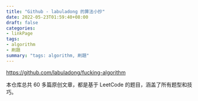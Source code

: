 ```yaml
---
title: "Github - labuladong 的算法小抄"
date: 2022-05-23T01:59:40+08:00
draft: false
categories:
- linkPage
tags:
- algorithm
- 刷題
summary: "tags: algorithm, 刷題"
---
```

https://github.com/labuladong/fucking-algorithm

本仓库总共 60 多篇原创文章，都是基于 LeetCode 的题目，涵盖了所有题型和技巧。

